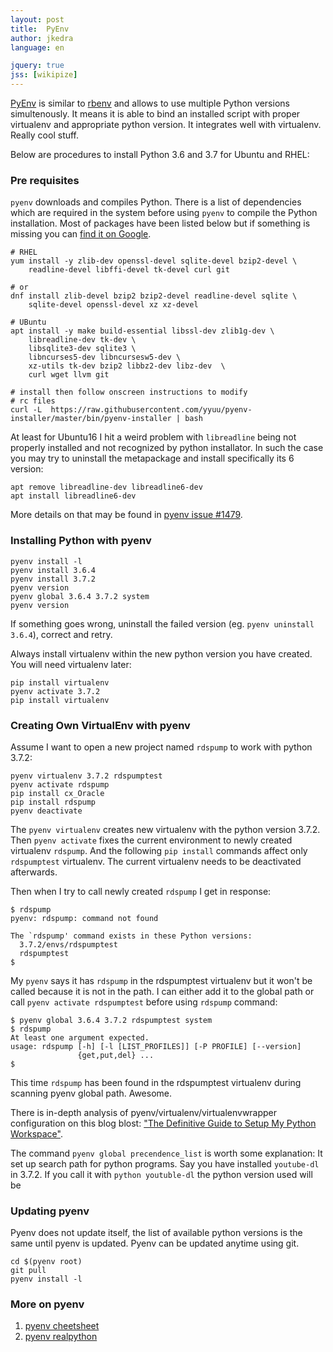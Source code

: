 ```yaml
---
layout: post
title:  PyEnv
author: jkedra
language: en

jquery: true
jss: [wikipize]
---
```


[PyEnv][pyenv] is similar to [rbenv][rbenv] and allows to use multiple Python
versions simultenously. It means it is able to bind an installed script with
proper virtualenv and appropriate python version. It integrates well with
virtualenv. Really cool stuff.

Below are procedures to install Python 3.6 and 3.7 for Ubuntu and RHEL:

### Pre requisites

`pyenv` downloads and compiles Python. There is a list of dependencies
which are required in the system before using `pyenv` to compile the Python
installation. Most of packages have been listed below but if something is
missing you can [find it on Google](g:pyenv+common+build+problems).

    # RHEL
    yum install -y zlib-dev openssl-devel sqlite-devel bzip2-devel \
        readline-devel libffi-devel tk-devel curl git

    # or
    dnf install zlib-devel bzip2 bzip2-devel readline-devel sqlite \
        sqlite-devel openssl-devel xz xz-devel

    # UBuntu
    apt install -y make build-essential libssl-dev zlib1g-dev \
        libreadline-dev tk-dev \
        libsqlite3-dev sqlite3 \
        libncurses5-dev libncursesw5-dev \
        xz-utils tk-dev bzip2 libbz2-dev libz-dev  \
        curl wget llvm git

    # install then follow onscreen instructions to modify
    # rc files
    curl -L  https://raw.githubusercontent.com/yyuu/pyenv-installer/master/bin/pyenv-installer | bash

At least for Ubuntu16 I hit a weird problem with `libreadline` being not
properly installed and not recognized by python installator. In such the
case you may try to uninstall the metapackage and install specifically
its 6 version:

    apt remove libreadline-dev libreadline6-dev
    apt install libreadline6-dev

More details on that may be found in
[pyenv issue #1479](https://github.com/pyenv/pyenv/issues/1479).

### Installing Python with pyenv

    pyenv install -l
    pyenv install 3.6.4
    pyenv install 3.7.2
    pyenv version
    pyenv global 3.6.4 3.7.2 system
    pyenv version

If something goes wrong, uninstall the failed version
(eg. `pyenv uninstall 3.6.4`), correct and retry.

Always install virtualenv within the new python version you have created.
You will need virtualenv later:

    pip install virtualenv
    pyenv activate 3.7.2
    pip install virtualenv

### Creating Own VirtualEnv with pyenv

Assume I want to open a new project named `rdspump` to work with python 3.7.2:

    pyenv virtualenv 3.7.2 rdspumptest
    pyenv activate rdspump
    pip install cx_Oracle
    pip install rdspump
    pyenv deactivate

The `pyenv virtualenv` creates new virtualenv with the python version 3.7.2.
Then `pyenv activate` fixes the current environment to newly created virtualenv
`rdspump`. And the following `pip install` commands affect only `rdspumptest` virtualenv.
The current virtualenv needs to be deactivated afterwards.

Then when I try to call newly created `rdspump` I get in response:

    $ rdspump
    pyenv: rdspump: command not found

    The `rdspump' command exists in these Python versions:
      3.7.2/envs/rdspumptest
      rdspumptest
    $

My `pyenv` says it has `rdspump` in the rdspumptest virtualenv but
it won't be called because it is not in the path. I can either
add it to the global path or call `pyenv activate rdspumptest` before using
`rdspump` command:

    $ pyenv global 3.6.4 3.7.2 rdspumptest system
    $ rdspump
    At least one argument expected.
    usage: rdspump [-h] [-l [LIST_PROFILES]] [-P PROFILE] [--version]
                   {get,put,del} ...
    $ 

This time `rdspump` has been found in the rdspumptest virtualenv during scanning
pyenv global path. Awesome.

There is in-depth analysis of pyenv/virtualenv/virtualenvwrapper configuration
on this blog blost:
["The Definitive Guide to Setup My Python Workspace"][defguide].

The command `pyenv global precendence_list` is worth some explanation:
It set up search path for python programs. Say you have installed `youtube-dl`
in 3.7.2. If you call it with `python youtuble-dl` the python version used will
be



### Updating pyenv

Pyenv does not update itself, the list of available python versions is
the same until pyenv is updated. Pyenv can be updated anytime using git.

    cd $(pyenv root)
    git pull
    pyenv install -l

### More on pyenv

1. [pyenv cheetsheet][pyenv-cs]
2. [pyenv realpython](https://realpython.com/intro-to-pyenv/)

[rbenv]: http://rbenv.org/
[pyenv]: https://github.com/pyenv/
[pyenv-installer]: https://github.com/yyuu/pyenv-installer
[pyenv-cs]: https://github.com/malexer/cheatsheets/blob/master/pyenv.md
[defguide]: https://medium.com/@henriquebastos/the-definitive-guide-to-setup-my-python-workspace-628d68552e14#.c8p03tuvp
[python-scl-rh]: https://developers.redhat.com/blog/2018/08/13/install-python3-rhel/
[pipenv]: https://www.youtube.com/watch?v=GBQAKldqgZs
